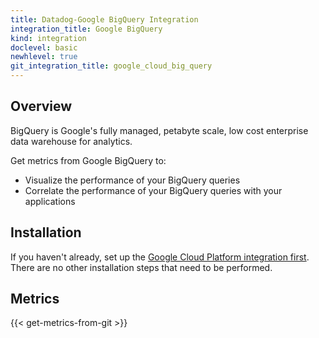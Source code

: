 ```yaml
---
title: Datadog-Google BigQuery Integration
integration_title: Google BigQuery
kind: integration
doclevel: basic
newhlevel: true
git_integration_title: google_cloud_big_query
---
```


## Overview
BigQuery is Google's fully managed, petabyte scale, low cost enterprise data warehouse for analytics.

Get metrics from Google BigQuery to:

* Visualize the performance of your BigQuery queries
* Correlate the performance of your BigQuery queries with your applications

## Installation

If you haven't already, set up the [Google Cloud Platform integration first](/integrations/google_cloud_platform). There are no other installation steps that need to be performed.

## Metrics

{{< get-metrics-from-git >}}

